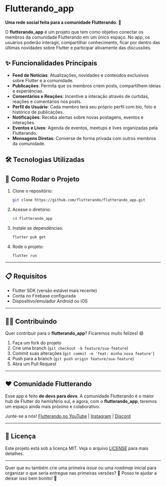 # Flutterando_app

**Uma rede social feita para a comunidade Flutterando. 🚀**

O **flutterando_app** é um projeto que tem como objetivo conectar os membros da comunidade Flutterando em um único espaço. No app, os usuários poderão interagir, compartilhar conhecimento, ficar por dentro das últimas novidades sobre Flutter e participar ativamente das discussões.

## ✨ Funcionalidades Principais

- **Feed de Notícias**: Atualizações, novidades e conteúdos exclusivos sobre Flutter e a comunidade.
- **Publicações**: Permita que os membros criem posts, compartilhem ideias e experiências.
- **Comentários e Reações**: Incentive a interação através de curtidas, reações e comentários nos posts.
- **Perfil do Usuário**: Cada membro terá seu próprio perfil com bio, foto e histórico de publicações.
- **Notificações**: Receba alertas sobre novas postagens, eventos e interações.
- **Eventos e Lives**: Agenda de eventos, meetups e lives organizadas pela Flutterando.
- **Mensagens Diretas**: Converse de forma privada com outros membros da comunidade.

## 🛠️ Tecnologias Utilizadas



## 🚀 Como Rodar o Projeto

1. Clone o repositório:

   ```bash
   git clone https://github.com/flutterando/flutterando_app.git
   ```

2. Acesse o diretório:

   ```bash
   cd flutterando_app
   ```

3. Instale as dependências:

   ```bash
   flutter pub get
   ```

4. Rode o projeto:

   ```bash
   flutter run
   ```

---

## 📋 Requisitos

- Flutter SDK (versão estável mais recente)
- Conta no Firebase configurada
- Dispositivo/emulador Android ou iOS

---

## 👨‍💻 Contribuindo

Quer contribuir para o **flutterando_app**? Ficaremos muito felizes! 😄

1. Faça um fork do projeto
2. Crie uma branch (`git checkout -b feature/sua-feature`)
3. Commit suas alterações (`git commit -m 'feat: minha nova feature'`)
4. Push para a branch (`git push origin feature/sua-feature`)
5. Abra um Pull Request

---

## ❤️ Comunidade Flutterando

Esse app é feito **de devs para devs**. A comunidade Flutterando é o maior hub de Flutter do hemisfério sul, e agora, com o **flutterando_app**, teremos um espaço ainda mais próximo e colaborativo.

Junte-se a nós! [Flutterando no YouTube](https://www.youtube.com/flutterando) | [Instagram](https://www.instagram.com/flutterando_) | [Discord](https://discord.gg/3J6J5Qu5BN)

---

## 📄 Licença

Este projeto está sob a licença MIT. Veja o arquivo [LICENSE](LICENSE) para mais detalhes.

---

Quer que eu também crie uma primeira *issue* ou uma *roadmap* inicial para organizar o que seria entregue nas primeiras versões? 🎯
Posso te ajudar a deixar isso bem bonito! 🚀
